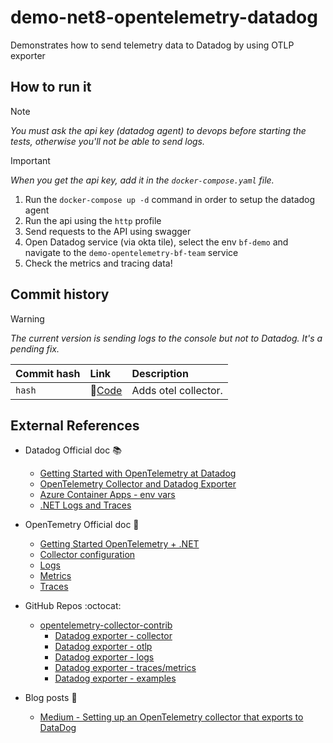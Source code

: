 # demo-net8-opentelemetry-datadog
Demonstrates how to send telemetry data to Datadog by using OTLP exporter

## How to run it

> [!NOTE]  
> _You must ask the api key (datadog agent) to devops before starting the tests, otherwise you'll not be able to send logs._

> [!IMPORTANT]  
> _When you get the api key, add it in the `docker-compose.yaml` file._

1. Run the `docker-compose up -d` command in order to setup the datadog agent
2. Run the api using the `http` profile
3. Send requests to the API using swagger
4. Open Datadog service (via okta tile), select the env `bf-demo` and navigate to the `demo-opentelemetry-bf-team` service
5. Check the metrics and tracing data!

## Commit history

> [!WARNING]  
> _The current version is sending logs to the console but not to Datadog. It's a pending fix._

| Commit hash | Link | Description |
| :--- | :--- | :--- |
| `hash` | 🔗[Code](url) | Adds otel collector. |

## External References

- Datadog Official doc 📚
  - [Getting Started with OpenTelemetry at Datadog](https://docs.datadoghq.com/getting_started/opentelemetry/)
  - [OpenTelemetry Collector and Datadog Exporter](https://docs.datadoghq.com/opentelemetry/collector_exporter/)
  - [Azure Container Apps - env vars](https://docs.datadoghq.com/serverless/azure_container_apps/#environment-variables)
  - [.NET Logs and Traces](https://docs.datadoghq.com/tracing/other_telemetry/connect_logs_and_traces/dotnet/?tab=serilog)

- OpenTemetry Official doc 🔭
  - [Getting Started OpenTelemetry + .NET](https://opentelemetry.io/docs/languages/net/)
  - [Collector configuration](https://opentelemetry.io/docs/collector/configuration/#basics)
  - [Logs](https://opentelemetry.io/docs/specs/otel/logs/)
  - [Metrics](https://opentelemetry.io/docs/specs/otel/metrics/)
  - [Traces](https://opentelemetry.io/docs/specs/otel/trace/)
 
- GitHub Repos :octocat:
  - [opentelemetry-collector-contrib](https://github.com/open-telemetry/opentelemetry-collector-contrib/tree/main)
    - [Datadog exporter - collector](https://github.com/open-telemetry/opentelemetry-collector-contrib/blob/main/exporter/datadogexporter/examples/collector.yaml)
    - [Datadog exporter - otlp](https://github.com/open-telemetry/opentelemetry-collector-contrib/blob/main/exporter/datadogexporter/examples/otlp.yaml)
    - [Datadog exporter - logs](https://github.com/open-telemetry/opentelemetry-collector-contrib/blob/main/exporter/datadogexporter/examples/logs.yaml)
    - [Datadog exporter - traces/metrics](https://github.com/open-telemetry/opentelemetry-collector-contrib/blob/main/exporter/datadogexporter/examples/trace-metrics.yaml)
    - [Datadog exporter - examples](https://github.com/open-telemetry/opentelemetry-collector-contrib/tree/main/exporter/datadogexporter/examples)

- Blog posts 📰
  - [Medium - Setting up an OpenTelemetry collector that exports to DataDog](https://medium.com/@gerardyin/setting-up-an-opentelemetry-collector-that-exports-to-datadog-cb5d5dceadb7)
